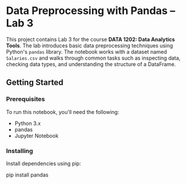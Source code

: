 # Data Preprocessing with Pandas – Lab 3

This project contains Lab 3 for the course **DATA 1202: Data Analytics Tools**. The lab introduces basic data preprocessing techniques using Python's `pandas` library. The notebook works with a dataset named `Salaries.csv` and walks through common tasks such as inspecting data, checking data types, and understanding the structure of a DataFrame. 

## Getting Started

### Prerequisites

To run this notebook, you'll need the following:
- Python 3.x
- pandas
- Jupyter Notebook

### Installing

Install dependencies using pip:

pip install pandas
